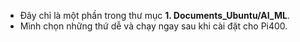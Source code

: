- Đây chỉ là một phần trong thư mục **1. Documents_Ubuntu/AI_ML**.
- Mình chọn những thứ dễ và chạy ngay sau khi cài đặt cho Pi400.










